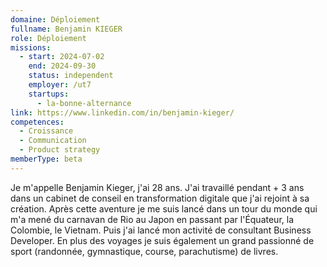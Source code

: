 ```yaml
---
domaine: Déploiement
fullname: Benjamin KIEGER
role: Déploiement
missions:
  - start: 2024-07-02
    end: 2024-09-30
    status: independent
    employer: /ut7
    startups:
      - la-bonne-alternance
link: https://www.linkedin.com/in/benjamin-kieger/
competences:
  - Croissance
  - Communication
  - Product strategy
memberType: beta
---
```

Je m'appelle Benjamin Kieger, j'ai 28 ans. J'ai travaillé pendant + 3 ans dans un cabinet de conseil en transformation digitale que j'ai rejoint à sa création. Après cette aventure je me suis lancé dans un tour du monde qui m'a mené du carnavan de Rio au Japon en passant par l'Équateur, la Colombie, le Vietnam. Puis j'ai lancé mon activité de consultant Business Developer. En plus des voyages je suis également un grand passionné de sport (randonnée, gymnastique, course, parachutisme) de livres.